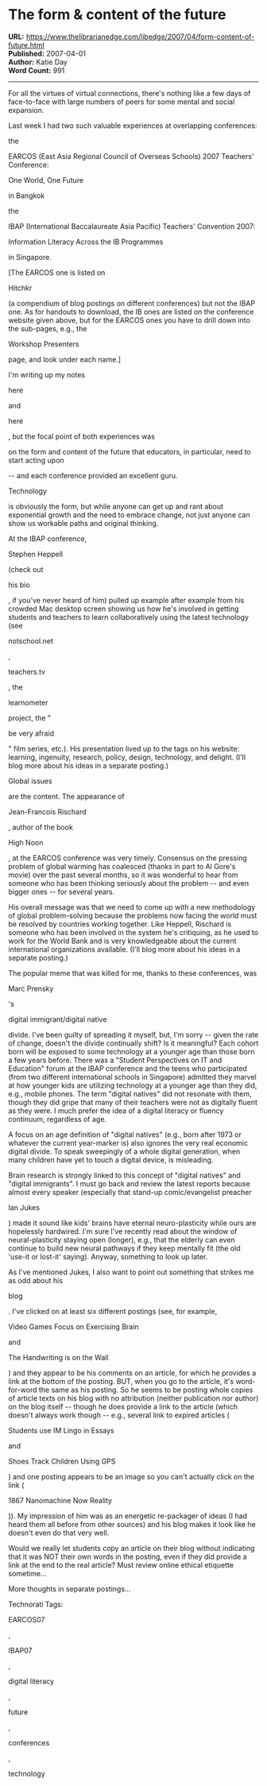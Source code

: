 # The form & content of the future

**URL:** https://www.thelibrarianedge.com/libedge/2007/04/form-content-of-future.html  
**Published:** 2007-04-01  
**Author:** Katie Day  
**Word Count:** 991

---

For all the virtues of virtual connections, there's nothing like a few days of face-to-face with large numbers of peers for some mental and social expansion.

Last week I had two such valuable experiences at overlapping conferences:

the

EARCOS (East Asia Regional Council of Overseas Schools) 2007 Teachers' Conference:

One World, One Future

in Bangkok

the

IBAP (International Baccalaureate Asia Pacific) Teachers' Convention 2007:

Information Literacy Across the IB Programmes

in Singapore.

[The EARCOS one is listed on

Hitchkr

(a compendium of blog postings on different conferences) but not the IBAP one.  As for handouts to download, the IB ones are listed on the conference website given above, but for the EARCOS ones you have to drill down into the sub-pages, e.g., the

Workshop Presenters

page, and look under each name.]

I'm writing up my notes

here

and

here

, but the focal point of both experiences was

on the form and content of the future that educators, in particular, need to start acting upon

-- and each conference provided an excellent guru.

Technology

is obviously the form, but while anyone can get up and rant about exponential growth and the need to embrace change, not just anyone can show us workable paths and original thinking.

At the IBAP conference,

Stephen Heppell

(check out

his bio

, if you've never heard of him) pulled up example after example from his crowded Mac desktop screen showing us how he's involved in getting students and teachers to learn collaboratively using the latest technology (see

notschool.net

,

teachers.tv

, the

learnometer

project, the "

be very afraid

" film series, etc.).  His presentation lived up to the tags on his website: learning, ingenuity, research, policy, design, technology, and delight.  (I'll blog more about his ideas in a separate posting.)

Global issues

are the content.  The appearance of

Jean-Francois Rischard

, author of the book

High Noon

, at the EARCOS conference was very timely. Consensus on the pressing problem of global warming has coalesced (thanks in part to Al Gore's movie) over the past several months, so it was wonderful to hear from someone who has been thinking seriously about the problem -- and even bigger ones -- for several years.

His overall message was that we need to come up with a new methodology of global problem-solving because the problems now facing the world must be resolved by countries working together. Like Heppell, Rischard is someone who has been involved in the system he's critiquing, as he used to work for the World Bank and is very knowledgeable about the current international organizations available.  (I'll blog more about his ideas in a separate posting.)

The popular meme that was killed for me, thanks to these conferences, was

Marc Prensky

's

digital immigrant/digital native

divide.  I've been guilty of spreading it myself, but, I'm sorry -- given the rate of change, doesn't the divide continually shift?  Is it meaningful?  Each cohort born will be exposed to some technology at a younger age than those born a few years before.  There was a "Student Perspectives on IT and Education" forum at the IBAP conference and the teens who participated (from two different international schools in Singapore) admitted they marvel at how younger kids are utilizing technology at a younger age than they did, e.g., mobile phones.  The term "digital natives" did not resonate with them, though they did gripe that many of their teachers were not as digitally fluent as they were.  I much prefer the idea of a digital literacy or fluency continuum, regardless of age.

A focus on an age definition of "digital natives" (e.g., born after 1973 or whatever the current year-marker is) also ignores the very real economic digital divide.  To speak sweepingly of a whole digital generation, when many children have yet to touch a digital device, is misleading.

Brain research is strongly linked to this concept of "digital natives" and "digital immigrants".  I must go back and review the latest reports because almost every speaker (especially that stand-up comic/evangelist preacher

Ian Jukes

) made it sound like kids' brains have eternal neuro-plasticity while ours are hopelessly hardwired.   I'm sure I've recently read about the window of neural-plasticity staying open (longer), e.g., that the elderly can even continue to build new neural pathways if they keep mentally fit (the old 'use-it or lost-it' saying).  Anyway, something to look up later.

As I've mentioned Jukes, I also want to point out something that strikes me as odd about his

blog

.  I've clicked on at least six different postings (see, for example,

Video Games Focus on Exercising Brain

and

The Handwriting is on the Wall

) and they appear to be his comments on an article, for which he provides a link at the bottom of the posting.  BUT, when you go to the article, it's word-for-word the same as his posting.  So he seems to be posting whole copies of article texts on his blog with no attribution (neither publication nor author) on the blog itself -- though he does provide a link to the article (which doesn't always work though -- e.g., several link to expired articles (

Students use IM Lingo in Essays

and

Shoes Track Children Using GPS

) and one posting appears to be an image so you can't actually click on the link (

1867 Nanomachine Now Reality

)).  My impression of him was as an energetic re-packager of ideas (I had heard them all before from other sources) and his blog makes it look like he doesn't even do that very well.

Would we really let students copy an article on their blog without indicating that it was NOT their own words in the posting, even if they did provide a link at the end to the real article?  Must review online ethical etiquette sometime...

More thoughts in separate postings...

Technorati Tags:

EARCOS07

,

IBAP07

,

digital literacy

,

future

,

conferences

,

technology
